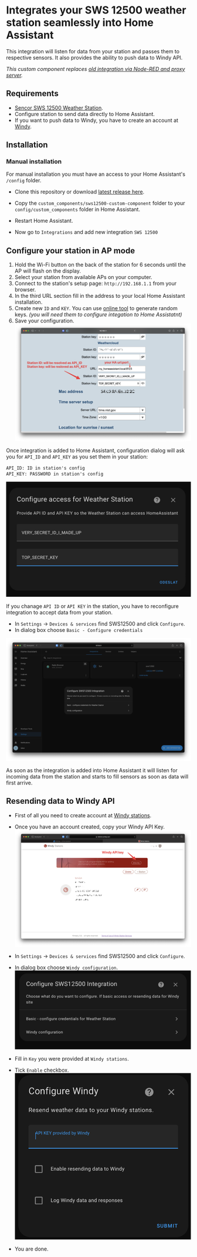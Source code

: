 
# Integrates your SWS 12500 weather station seamlessly into Home Assistant

This integration will listen for data from your station and passes them to respective sensors. It also provides the ability to push data to Windy API.

*This custom component replaces [old integration via Node-RED and proxy server](https://github.com/schizza/WeatherStation-SWS12500).*

## Requirements

- [Sencor SWS 12500 Weather Station](https://www.sencor.cz/profesionalni-meteorologicka-stanice/sws-12500).
- Configure station to send data directly to Home Assistant.
- If you want to push data to Windy, you have to create an account at [Windy](https://stations.windy.com).

## Installation

### Manual installation

For manual installation you must have an access to your Home Assistant's  `/config` folder.

- Clone this repository or download [latest release here](https://github.com/schizza/SWS-12500-custom-component/releases/latest).  
  
- Copy the `custom_components/sws12500-custom-component` folder to your `config/custom_components` folder in Home Assistant.
- Restart Home Assistant.
- Now go to `Integrations` and add new integration `SWS 12500`

## Configure your station in AP mode

1. Hold the Wi-Fi button on the back of the station for 6 seconds until the AP will flash on the display.
2. Select your station from available APs on your computer.
3. Connect to the station's setup page: `http://192.168.1.1` from your browser.
4. In the third URL section fill in the address to your local Home Assistant installation.
5. Create new `ID` and `KEY`. You can use [online tool](https://www.allkeysgenerator.com/Random/Security-Encryption-Key-Generator.aspx) to generate random keys. *(you will need them to configure integation to Home Assistatnt)*
6. Save your configuration.
![station_setup](README/station_hint.png)

Once integration is added to Home Assistant, configuration dialog will ask you for `API_ID` and `API_KEY` as you set them in your station:

```plain
API_ID: ID in station's config
API_KEY: PASSWORD in station's config
```

![config dialog](README/cfg_dialog.png)

If you chanage `API ID` or `API KEY` in the station, you have to reconfigure integration to accept data from your station.

- In `Settings` -> `Devices & services` find SWS12500 and click `Configure`.
- In dialog box choose `Basic - Configure credentials`

![reconfigure dialog](README/reconfigure.png)

As soon as the integration is added into Home Assistant it will listen for incoming data from the station and starts to fill sensors as soon as data will first arrive.

## Resending data to Windy API

- First of all you need to create account at [Windy stations](https://stations.windy.com).
- Once you have an account created, copy your Windy API Key.
![windy api key](README/windy_key.png)

- In `Settings` -> `Devices & services` find SWS12500 and click `Configure`.
- In dialog box choose `Windy configuration`.
![config dialog](README/cfg.png)

- Fill in `Key` you were provided at `Windy stations`.
- Tick `Enable` checkbox.
![enable windy](README/windy_cfg.png)

- You are done.
